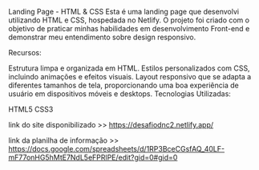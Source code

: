 Landing Page - HTML & CSS
Esta é uma landing page que desenvolvi utilizando HTML e CSS, hospedada no Netlify. O projeto foi criado com o objetivo de praticar minhas habilidades em desenvolvimento Front-end e demonstrar meu entendimento sobre design responsivo.

Recursos:

Estrutura limpa e organizada em HTML.
Estilos personalizados com CSS, incluindo animações e efeitos visuais.
Layout responsivo que se adapta a diferentes tamanhos de tela, proporcionando uma boa experiência de usuário em dispositivos móveis e desktops.
Tecnologias Utilizadas:

HTML5
CSS3

link do site disponibilizado >> https://desafiodnc2.netlify.app/

link da planilha de informação >> https://docs.google.com/spreadsheets/d/1RP3BceCGsfAQ_40LF-mF77onHG5hMtE7NdL5eFPRlPE/edit?gid=0#gid=0

